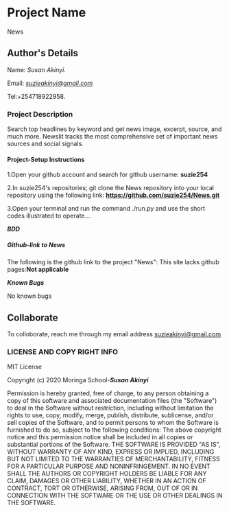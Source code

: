# Project Name

News

## Author's Details

Name: *Susan Akinyi.*

Email: *suzieakinyi@gmail.com*

Tel:+254718922958.

### Project Description

Search top headlines by keyword and get news image, excerpt, source, and much more. Newslit tracks the most comprehensive set of important news sources and social signals.

#### Project-Setup Instructions

1.Open your github account and search for github username: **suzie254**

2.In suzie254's repositories; git clone the News repository into your local repository using the following link: **<https://github.com/suzie254/News.git>**

3.Open your terminal and run the command ./run.py and use the short codes illustrated to operate....

***BDD***

##### Github-link to News

The following is the github link to the project "News":
This site lacks github pages:**Not applicable**

***Known Bugs***

No known bugs

## Collaborate

To colloborate, reach me through my email address suzieakinyi@gmail.com

### LICENSE AND COPY RIGHT INFO

MIT License

Copyright (c) 2020 Moringa School-***Susan Akinyi***

Permission is hereby granted, free of charge, to any person obtaining a copy of this software and associated documentation files (the "Software") to deal in the Software without restriction, including without limitation the rights to use, copy, modify, merge, publish, distribute, sublicense, and/or sell copies of the Software, and to permit persons to whom the Software is furnished to do so, subject to the following conditions:
The above copyright notice and this permission notice shall be included in all copies or substantial portions of the Software.
THE SOFTWARE IS PROVIDED "AS IS", WITHOUT WARRANTY OF ANY KIND, EXPRESS OR IMPLIED, INCLUDING BUT NOT LIMITED TO THE WARRANTIES OF MERCHANTABILITY, FITNESS FOR A PARTICULAR PURPOSE AND NONINFRINGEMENT. IN NO EVENT SHALL THE AUTHORS OR COPYRIGHT HOLDERS BE LIABLE FOR ANY CLAIM, DAMAGES OR OTHER LIABILITY, WHETHER IN AN ACTION OF CONTRACT, TORT OR OTHERWISE, ARISING FROM, OUT OF OR IN CONNECTION WITH THE SOFTWARE OR THE USE OR OTHER DEALINGS IN THE SOFTWARE.
